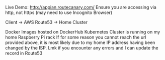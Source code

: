 Live Demo:
http://appian.routecanary.com/
Ensure you are accessing via http, not https (may need to use Incognito Browser)

Client -> AWS Route53 -> Home Cluster

Docker Images hosted on DockerHub
Kubernetes Cluster is running on my home Raspberry Pi rack
If for some reason you cannot reach the url provided above, it is most likely due to my home IP address having been changed by the ISP. Lmk if you encounter any errors and I can update the record in Route53
